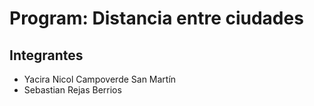# Program: Distancia entre ciudades
## Integrantes
- Yacira Nicol Campoverde San Martín
- Sebastian Rejas Berrios
